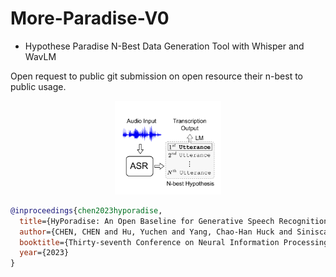 # More-Paradise-V0

- Hypothese Paradise N-Best Data Generation Tool with Whisper and WavLM

Open request to public git submission on open resource their n-best to public usage. 

<p align="center">  <img src="https://github.com/Hypotheses-Paradise/HP-v0/blob/main/Hypo-Gen.png" height ="150"> </p>



```bib
@inproceedings{chen2023hyporadise,
  title={HyPoradise: An Open Baseline for Generative Speech Recognition with Large Language Models},
  author={CHEN, CHEN and Hu, Yuchen and Yang, Chao-Han Huck and Siniscalchi, Sabato Marco and Chen, Pin-Yu and Chng, Ensiong},
  booktitle={Thirty-seventh Conference on Neural Information Processing Systems Datasets and Benchmarks Track},
  year={2023}
}
```

